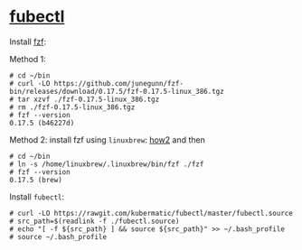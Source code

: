 # [fubectl](https://github.com/kubermatic/fubectl)


Install [fzf](https://github.com/junegunn/fzf): 

Method 1:
```
# cd ~/bin
# curl -LO https://github.com/junegunn/fzf-bin/releases/download/0.17.5/fzf-0.17.5-linux_386.tgz
# tar xzvf ./fzf-0.17.5-linux_386.tgz
# rm ./fzf-0.17.5-linux_386.tgz
# fzf --version
0.17.5 (b46227d)

```


Method 2: install fzf using `linuxbrew`: [how2](./linuxbrew.md) and then

```
# cd ~/bin
# ln -s /home/linuxbrew/.linuxbrew/bin/fzf ./fzf
# fzf --version
0.17.5 (brew)

```

Install `fubectl`:

```
# curl -LO https://rawgit.com/kubermatic/fubectl/master/fubectl.source
# src_path=$(readlink -f ./fubectl.source)
# echo "[ -f ${src_path} ] && source ${src_path}" >> ~/.bash_profile
# source ~/.bash_profile 

```
